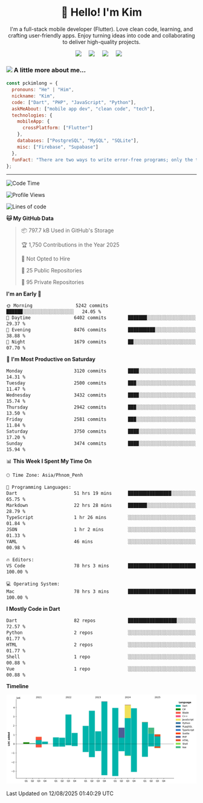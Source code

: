 <h1 align="center">👋 Hello! I'm Kim</h1>

<p align="center">
   I'm a full-stack mobile developer (Flutter). Love clean code, learning, and crafting user-friendly apps. Enjoy turning ideas into code and collaborating to deliver high-quality projects.
</p>

<p align="center">
  <a href="mailto:pochkimlong88@gmail.com"><img src="https://img.shields.io/badge/gmail-%23D14836.svg?&style=for-the-badge&logo=gmail&logoColor=white" /></a>&nbsp;&nbsp;&nbsp;&nbsp;
  <a href="https://t.me/pochkimlong/"><img src="https://img.shields.io/badge/telegram-%230077B5.svg?&style=for-the-badge&logo=telegram&logoColor=white" /></a>&nbsp;&nbsp;&nbsp;&nbsp;
  <a href="https://www.youtube.com/@PochKimlong/"><img src="https://img.shields.io/badge/youtube-%23dc2743.svg?&style=for-the-badge&logo=youtube&logoColor=white" /></a>&nbsp;&nbsp;&nbsp;&nbsp;
  <a href="https://www.tiktok.com/@pckimlong/"><img src="https://img.shields.io/badge/tiktok-%23000000.svg?&style=for-the-badge&logo=tiktok&logoColor=white" /></a>&nbsp;&nbsp;&nbsp;&nbsp;
</p>

### <img src="https://media.giphy.com/media/VgCDAzcKvsR6OM0uWg/giphy.gif" width="50"> A little more about me...  

```javascript
const pckimlong = {
  pronouns: "He" | "Him",
  nickname: "Kim",
  code: ["Dart", "PHP", "JavaScript", "Python"],
  askMeAbout: ["mobile app dev", "clean code", "tech"],
  technologies: {
    mobileApp: {
      crossPlatform: ["Flutter"]
    },
    databases: ["PostgreSQL", "MySQL", "SQLite"],
    misc: ["Firebase", "Supabase"]
  },
  funFact: "There are two ways to write error-free programs; only the third one works."
};
```
---

<!--START_SECTION:waka-->
![Code Time](http://img.shields.io/badge/Code%20Time-1%2C775%20hrs%2057%20mins-blue)

![Profile Views](http://img.shields.io/badge/Profile%20Views-1-blue)

![Lines of code](https://img.shields.io/badge/From%20Hello%20World%20I%27ve%20Written-37.7%20million%20lines%20of%20code-blue)

**🐱 My GitHub Data** 

> 📦 797.7 kB Used in GitHub's Storage 
 > 
> 🏆 1,750 Contributions in the Year 2025
 > 
> 🚫 Not Opted to Hire
 > 
> 📜 25 Public Repositories 
 > 
> 🔑 95 Private Repositories 
 > 
**I'm an Early 🐤** 

```text
🌞 Morning                5242 commits        ██████░░░░░░░░░░░░░░░░░░░   24.05 % 
🌆 Daytime                6402 commits        ███████░░░░░░░░░░░░░░░░░░   29.37 % 
🌃 Evening                8476 commits        ██████████░░░░░░░░░░░░░░░   38.88 % 
🌙 Night                  1679 commits        ██░░░░░░░░░░░░░░░░░░░░░░░   07.70 % 
```
📅 **I'm Most Productive on Saturday** 

```text
Monday                   3120 commits        ████░░░░░░░░░░░░░░░░░░░░░   14.31 % 
Tuesday                  2500 commits        ███░░░░░░░░░░░░░░░░░░░░░░   11.47 % 
Wednesday                3432 commits        ████░░░░░░░░░░░░░░░░░░░░░   15.74 % 
Thursday                 2942 commits        ███░░░░░░░░░░░░░░░░░░░░░░   13.50 % 
Friday                   2581 commits        ███░░░░░░░░░░░░░░░░░░░░░░   11.84 % 
Saturday                 3750 commits        ████░░░░░░░░░░░░░░░░░░░░░   17.20 % 
Sunday                   3474 commits        ████░░░░░░░░░░░░░░░░░░░░░   15.94 % 
```


📊 **This Week I Spent My Time On** 

```text
🕑︎ Time Zone: Asia/Phnom_Penh

💬 Programming Languages: 
Dart                     51 hrs 19 mins      ████████████████░░░░░░░░░   65.75 % 
Markdown                 22 hrs 28 mins      ███████░░░░░░░░░░░░░░░░░░   28.79 % 
TypeScript               1 hr 26 mins        ░░░░░░░░░░░░░░░░░░░░░░░░░   01.84 % 
JSON                     1 hr 2 mins         ░░░░░░░░░░░░░░░░░░░░░░░░░   01.33 % 
YAML                     46 mins             ░░░░░░░░░░░░░░░░░░░░░░░░░   00.98 % 

🔥 Editors: 
VS Code                  78 hrs 3 mins       █████████████████████████   100.00 % 

💻 Operating System: 
Mac                      78 hrs 3 mins       █████████████████████████   100.00 % 
```

**I Mostly Code in Dart** 

```text
Dart                     82 repos            ██████████████████░░░░░░░   72.57 % 
Python                   2 repos             ░░░░░░░░░░░░░░░░░░░░░░░░░   01.77 % 
HTML                     2 repos             ░░░░░░░░░░░░░░░░░░░░░░░░░   01.77 % 
Shell                    1 repo              ░░░░░░░░░░░░░░░░░░░░░░░░░   00.88 % 
Vue                      1 repo              ░░░░░░░░░░░░░░░░░░░░░░░░░   00.88 % 
```



**Timeline**

![Lines of Code chart](https://raw.githubusercontent.com/pckimlong/pckimlong/main/assets/bar_graph.png)


 Last Updated on 12/08/2025 01:40:29 UTC
<!--END_SECTION:waka-->

<!---
PochKimlong/PochKimlong is a ✨ special ✨ repository because its `README.md` (this file) appears on your GitHub profile.
You can click the Preview link to take a look at your changes.
--->
